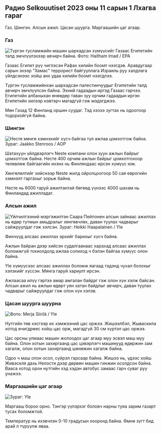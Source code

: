 ## Радио Selkouutiset 2023 оны 11 сарын 1 Лхагва гараг

Газ. Шингэн. Алсын ажил. Цасан шуурга. Маргаашийн цаг агаар.

### Газ

![Түргэн тусламжийн машин шархадсан хүмүүсийг Газаас Египетийн талд эмчлүүлэхээр авчирч байна. Фото: Haitham Imad / EPA](https://images.cdn.yle.fi/image/upload/c_crop,h_2821,w_5016,x_0,y_744/ar_1.777777777777777,c_fill,g_faces,h_pr_610/d.q_auto:eco/f_auto/fl_lossy/v1698852282/39-1194530654258b7aaf7a)

Газаас Египет рүү чиглэсэн Рафах хилийн боомт нээгдэв. Аравдугаар сарын эхээр "Хамас" террорист байгууллага Израиль руу халдлага үйлдсэнээс хойш анх удаа хилийн боомт нээгдлээ.

Түргэн тусламжийнхан шархадсан палестинчуудыг Египетийн талд авчирч эмчлүүлсэн байна. Эхний гадаадын иргэд Газаас гарчээ. Египетийн албаныхан өнөөдөр таван зуу орчим гадаадын иргэн Египетийн хилээр нэвтэрч магадгүй гэж мэдэгджээ.

Мөн Газад 12 Финланд оршин суудаг. Тэд хэзээ зугтах нь одоогоор тодорхойгүй байна.

### Шингэн

![Несте мөнгө хэмнэхийг хүсч байгаа тул ажлаа цомхотгож байна. Зураг: Jaakko Stenroos / AOP](https://images.cdn.yle.fi/image/upload/c_crop,h_2611,w_4643,x_0,y_483/ar_1.7777777777777777,c_fill,g_faces,w_06/h_06q_auto:eco/f_auto/fl_lossy/v1698838481/39-1191437653a0928a0b5b)

Шатахуун үйлдвэрлэгч Neste компани олон зуун ажлын байрыг цомхотгож байна. Несте 400 орчим ажлын байрыг цомхотгохоор төлөвлөж байгаагийн ихэнх нь Финляндаас ирсэн хүмүүс юм.

Хөнгөлөлтийг хийснээр Neste жилд ойролцоогоор 50 сая еврогийн хэмнэлт гаргахыг зорьж байна.

Несте нь 6000 гаруй ажилтантай бөгөөд үүнээс 4000 шахам нь Финландад ажилладаг.

### Алсын ажил

![Үйлчилгээний мэргэжилтэн Саара Пейпонен алсын зайнаас ажиллах нь өдөр тутмын амьдралыг хөнгөвчлөх, даван туулах чадварыг сайжруулдаг гэж хэлсэн. Зураг: Heikki Haapalainen / Yle](https://images.cdn.yle.fi/image/upload/c_crop,h_2988,w_5312,x_16,y_569/ar_1.777777777777777,c_fill,g_faces/y_610h,q_auto:eco/f_auto/fl_lossy/v1698754242/39-11936826540ed9ea44a0)

Финчүүд алсаас ажиллах эрхийг барихыг хүсч байна.

Ажлын байран дээр хийсэн судалгаанаас харахад алсаас ажиллах боломжгүй тохиолдолд ажлаа солиход ч бэлэн байгаа хүмүүс олон байна.

Yle хүмүүсээс алсаас ажиллах боломж яагаад тэдэнд чухал болохыг хэлэхийг хүссэн. Мянга гаруй хариулт ирсэн.

Ажлаасаа илүү гэртээ амар амгалан байдаг гэж олон хүн хэлж байсан. Алсын ажил нь ажлын өдөрт уян хатан байдлыг авчирч, даван туулах чадварыг сайжруулдаг гэж олон хүн хэлэв.

### Цасан шуурга шуурна

![ Фото: Merja Siirilä / Yle](https://images.cdn.yle.fi/image/upload/c_crop,h_2265,w_4028,x_0,y_378/ar_1.777777777777777,c_fill,g_faces/prr_fill,g_faces/prr.0/q_auto:eco/f_auto/fl_lossy/v1698853993/39-119441665423d86dff6c)

Нутгийн төв хэсгээр их хэмжээний цас оржээ. Жишээлбэл, Жываскила хотод өчигдрөөс хойш цас орж, магадгүй 30 см хүртэл цас оржээ.

Цас орсны улмаас машин жолоодох цаг агаар муу эсвэл маш муу байна. Олон хотын захиргаанд цас цэвэрлэгч машинууд өдөржин зам хагалж, олон хотын захиргаанд шөнөжин хагалж байна.

Одоо ч маш олон осол, сүйрэл гарсаар байна. Жишээ нь, үдээс хойш Живэскля дахь Нелости дээр дөрвөн машин гинжин осолдсон байна. Вааса хотод орон нутгийн хэд хэдэн автобус замаас гарч суваг руу унажээ.

### Маргаашийн цаг агаар

![ Зураг: Yle](https://images.cdn.yle.fi/image/upload/c_crop,h_1080,w_1919,x_0,y_0/ar_1.7777777777777777,c_fill,g_faces,h_675,w_1200/d_prq.au:eco/f_auto/fl_lossy/v1698848166/39-119453865425d62868a1)

Маргааш бороо орно. Тэнгэр үүлэрхэг боловч нарны туяа зарим газарт тусах боломжтой.

Температур нь ихэвчлэн 0-10 градусын хооронд байна. Өмнө зүгт бид арай л түрүүлж яваа.